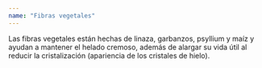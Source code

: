```yaml
---
name: "Fibras vegetales"
---
```


Las fibras vegetales están hechas de linaza, garbanzos, psyllium y maíz y ayudan a mantener el helado cremoso, además de alargar su vida útil al reducir la cristalización (apariencia de los cristales de hielo).
